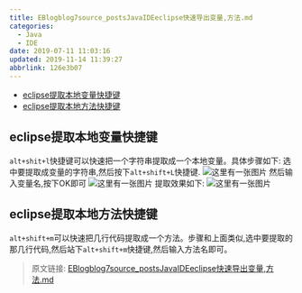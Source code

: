 ```yaml
---
title: EBlogblog7source_postsJavaIDEeclipse快速导出变量,方法.md
categories: 
  - Java
  - IDE
date: 2019-07-11 11:03:16
updated: 2019-11-14 11:39:27
abbrlink: 126e3b07
---
```

<div id='my_toc'>

- [eclipse提取本地变量快捷键](/blog/126e3b07/#eclipse提取本地变量快捷键)
- [eclipse提取本地方法快捷键](/blog/126e3b07/#eclipse提取本地方法快捷键)

</div>
<!--more-->
<script>if (navigator.platform.toLowerCase() == 'win32'){document.getElementById('my_toc').style.display = 'none';}</script>

<!--end-->
## eclipse提取本地变量快捷键 ##
`alt+shit+l`快捷键可以快速把一个字符串提取成一个本地变量。具体步骤如下:
选中要提取成变量的字符串,然后按下`alt+shift+L`快捷键.
![这里有一张图片](https://image-1257720033.cos.ap-shanghai.myqcloud.com/blog/Java/IDESetting/eclipse/KuaiJieJian/1.png)
然后输入变量名,按下OK即可
![这里有一张图片](https://image-1257720033.cos.ap-shanghai.myqcloud.com/blog/Java/IDESetting/eclipse/KuaiJieJian/2.png)
提取效果如下:
![这里有一张图片](https://image-1257720033.cos.ap-shanghai.myqcloud.com/blog/Java/IDESetting/eclipse/KuaiJieJian/3.png)
## eclipse提取本地方法快捷键 ##
`alt+shift+m`可以快速把几行代码提取成一个方法。步骤和上面类似,选中要提取的那几行代码,然后站下`alt+shift+m`快捷键,然后输入方法名即可。

>原文链接: [EBlogblog7source_postsJavaIDEeclipse快速导出变量,方法.md](https://lanlan2017.github.io/blog/126e3b07/)
